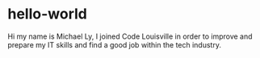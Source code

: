 # hello-world
Hi my name is Michael Ly, I joined Code Louisville in order to improve and prepare my IT skills and find a good job within the tech industry.
